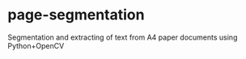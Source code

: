 # page-segmentation
Segmentation and extracting of text from A4 paper documents using Python+OpenCV
